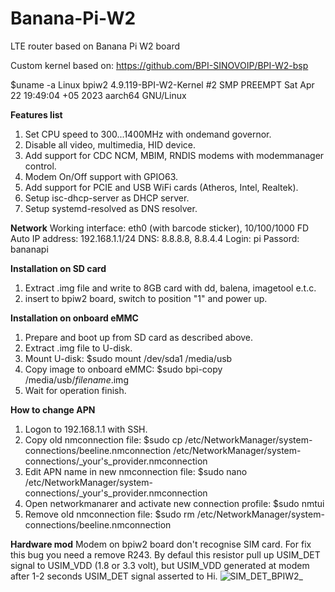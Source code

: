 # Banana-Pi-W2
LTE router based on Banana Pi W2 board

Custom kernel based on: https://github.com/BPI-SINOVOIP/BPI-W2-bsp

$uname -a
Linux bpiw2 4.9.119-BPI-W2-Kernel #2 SMP PREEMPT Sat Apr 22 19:49:04 +05 2023 aarch64 GNU/Linux

**Features list**
1. Set CPU speed to 300...1400MHz with ondemand governor.
2. Disable all video, multimedia, HID device.
3. Add support for CDC NCM, MBIM, RNDIS modems with modemmanager control.
4. Modem On/Off support with GPIO63.
5. Add support for PCIE and USB WiFi cards (Atheros, Intel, Realtek).
6. Setup isc-dhcp-server as DHCP server. 
7. Setup systemd-resolved as DNS resolver.

**Network**
Working interface: eth0 (with barcode sticker), 10/100/1000 FD Auto
IP address: 192.168.1.1/24
DNS: 8.8.8.8, 8.8.4.4
Login: pi
Passord: bananapi

**Installation on SD card**
1. Extract .img file and write to 8GB card with dd, balena, imagetool e.t.c.
2. insert to bpiw2 board, switch to position "1" and power up.

**Installation on onboard eMMC**
1. Prepare and boot up from SD card as described above. 
2. Extract .img file to U-disk.
3. Mount U-disk:
$sudo mount /dev/sda1 /media/usb
4. Copy image to onboard eMMC:
$sudo bpi-copy /media/usb/_filename_.img
5. Wait for operation finish.

**How to change APN**
1. Logon to 192.168.1.1 with SSH.
2. Copy old nmconnection file:
$sudo cp /etc/NetworkManager/system-connections/beeline.nmconnection /etc/NetworkManager/system-connections/_your's_provider.nmconnection
3. Edit APN name in new nmconnection file:
$sudo nano /etc/NetworkManager/system-connections/_your's_provider.nmconnection
4. Open networkmanarer and activate new connection profile:
$sudo nmtui
6. Remove old nmconnection file:
$sudo rm /etc/NetworkManager/system-connections/beeline.nmconnection


**Hardware mod**
Modem on bpiw2 board don't recognise SIM card. For fix this bug you need a remove R243. By defaul this resistor pull up USIM_DET signal to USIM_VDD (1.8 or 3.3 volt), but USIM_VDD generated at modem after 1-2 seconds USIM_DET signal asserted to Hi.
![SIM_DET_BPIW2_](https://user-images.githubusercontent.com/65107625/233972016-12b9c20a-11d6-4f2d-bf11-1634d7c19295.jpg)
